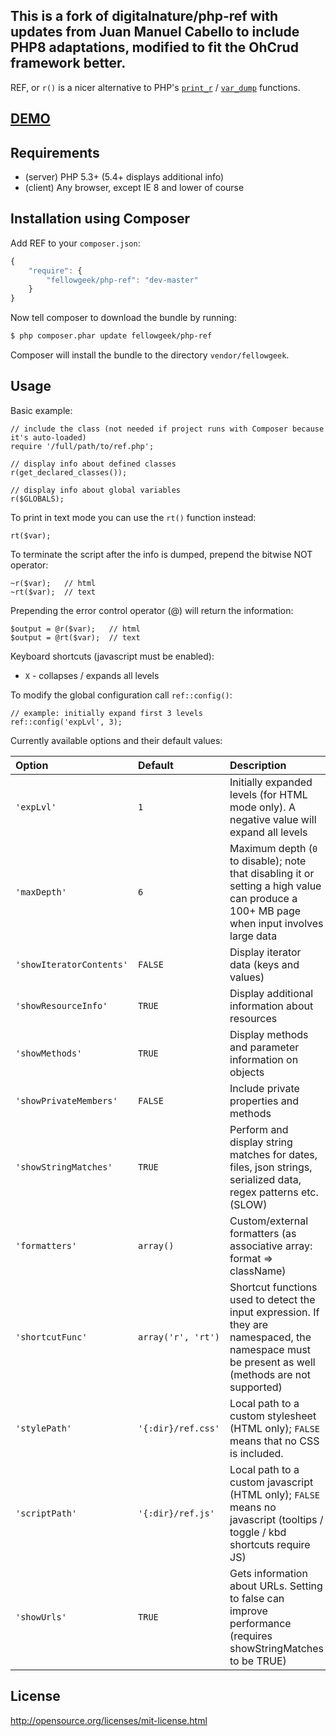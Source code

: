 ## This is a fork of digitalnature/php-ref with updates from Juan Manuel Cabello to include PHP8 adaptations, modified to fit the OhCrud framework better.

REF, or `r()` is a nicer alternative to PHP's [`print_r`](http://php.net/manual/en/function.print-r.php) / [`var_dump`](http://php.net/manual/en/function.var-dump.php) functions.

## [DEMO](http://dev.digitalnature.eu/php-ref/) ##

## Requirements ##

- (server) PHP 5.3+ (5.4+  displays additional info)
- (client) Any browser, except IE 8 and lower of course

## Installation using Composer

Add REF to your `composer.json`:

```js
{
    "require": {
        "fellowgeek/php-ref": "dev-master"
    }
}
```

Now tell composer to download the bundle by running:

``` bash
$ php composer.phar update fellowgeek/php-ref
```

Composer will install the bundle to the directory `vendor/fellowgeek`.

## Usage ##

Basic example:

    // include the class (not needed if project runs with Composer because it's auto-loaded)
    require '/full/path/to/ref.php';

    // display info about defined classes
    r(get_declared_classes());

    // display info about global variables
    r($GLOBALS);

To print in text mode you can use the `rt()` function instead:

    rt($var);

To terminate the script after the info is dumped, prepend the bitwise NOT operator:

    ~r($var);   // html
    ~rt($var);  // text

Prepending the error control operator (@) will return the information:

    $output = @r($var);   // html
    $output = @rt($var);  // text

Keyboard shortcuts (javascript must be enabled):

- `X` - collapses / expands all levels

To modify the global configuration call `ref::config()`:

    // example: initially expand first 3 levels
    ref::config('expLvl', 3);

Currently available options and their default values:

| Option                    | Default             | Description
|:------------------------- |:------------------- |:-----------------------------------------------
| `'expLvl'`                | `1`                 | Initially expanded levels (for HTML mode only). A negative value will expand all levels
| `'maxDepth'`              | `6`                 | Maximum depth (`0` to disable); note that disabling it or setting a high value can produce a 100+ MB page when input involves large data
| `'showIteratorContents'`  | `FALSE`             | Display iterator data (keys and values)
| `'showResourceInfo'`      | `TRUE`              | Display additional information about resources
| `'showMethods'`           | `TRUE`              | Display methods and parameter information on objects
| `'showPrivateMembers'`    | `FALSE`             | Include private properties and methods
| `'showStringMatches'`     | `TRUE`              | Perform and display string matches for dates, files, json strings, serialized data, regex patterns etc. (SLOW)
| `'formatters'`            | `array()`           | Custom/external formatters (as associative array: format => className)
| `'shortcutFunc'`          | `array('r', 'rt')`  | Shortcut functions used to detect the input expression. If they are namespaced, the namespace must be present as well (methods are not  supported)
| `'stylePath'`             | `'{:dir}/ref.css'`  | Local path to a custom stylesheet (HTML only); `FALSE` means that no CSS is included.
| `'scriptPath'`            | `'{:dir}/ref.js'`   | Local path to a custom javascript (HTML only); `FALSE` means no javascript (tooltips / toggle / kbd shortcuts require JS)
| `'showUrls'`              | `TRUE`              | Gets information about URLs. Setting to false can improve performance (requires showStringMatches to be TRUE)

## License

http://opensource.org/licenses/mit-license.html
